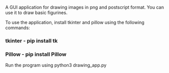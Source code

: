 A GUI application for drawing images in png and postscript format. You can use it to draw basic figurines. 

To use the application, install tkinter and pillow using the following commands: 

### tkinter - pip install tk
### Pillow - pip install Pillow

Run the program using python3 drawing_app.py
